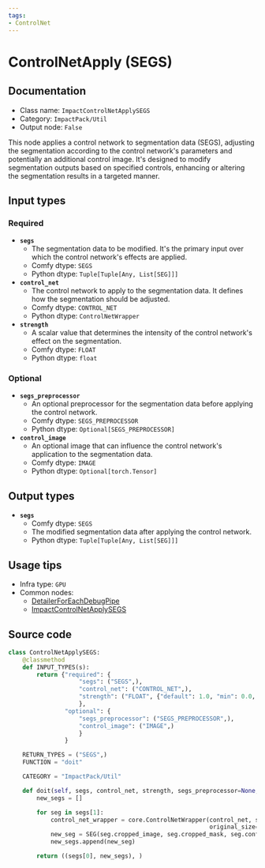 ```yaml
---
tags:
- ControlNet
---
```


# ControlNetApply (SEGS)
## Documentation
- Class name: `ImpactControlNetApplySEGS`
- Category: `ImpactPack/Util`
- Output node: `False`

This node applies a control network to segmentation data (SEGS), adjusting the segmentation according to the control network's parameters and potentially an additional control image. It's designed to modify segmentation outputs based on specified controls, enhancing or altering the segmentation results in a targeted manner.
## Input types
### Required
- **`segs`**
    - The segmentation data to be modified. It's the primary input over which the control network's effects are applied.
    - Comfy dtype: `SEGS`
    - Python dtype: `Tuple[Tuple[Any, List[SEG]]]`
- **`control_net`**
    - The control network to apply to the segmentation data. It defines how the segmentation should be adjusted.
    - Comfy dtype: `CONTROL_NET`
    - Python dtype: `ControlNetWrapper`
- **`strength`**
    - A scalar value that determines the intensity of the control network's effect on the segmentation.
    - Comfy dtype: `FLOAT`
    - Python dtype: `float`
### Optional
- **`segs_preprocessor`**
    - An optional preprocessor for the segmentation data before applying the control network.
    - Comfy dtype: `SEGS_PREPROCESSOR`
    - Python dtype: `Optional[SEGS_PREPROCESSOR]`
- **`control_image`**
    - An optional image that can influence the control network's application to the segmentation data.
    - Comfy dtype: `IMAGE`
    - Python dtype: `Optional[torch.Tensor]`
## Output types
- **`segs`**
    - Comfy dtype: `SEGS`
    - The modified segmentation data after applying the control network.
    - Python dtype: `Tuple[Tuple[Any, List[SEG]]]`
## Usage tips
- Infra type: `GPU`
- Common nodes:
    - [DetailerForEachDebugPipe](../../ComfyUI-Impact-Pack/Nodes/DetailerForEachDebugPipe.md)
    - [ImpactControlNetApplySEGS](../../ComfyUI-Impact-Pack/Nodes/ImpactControlNetApplySEGS.md)



## Source code
```python
class ControlNetApplySEGS:
    @classmethod
    def INPUT_TYPES(s):
        return {"required": {
                    "segs": ("SEGS",),
                    "control_net": ("CONTROL_NET",),
                    "strength": ("FLOAT", {"default": 1.0, "min": 0.0, "max": 10.0, "step": 0.01}),
                    },
                "optional": {
                    "segs_preprocessor": ("SEGS_PREPROCESSOR",),
                    "control_image": ("IMAGE",)
                    }
                }

    RETURN_TYPES = ("SEGS",)
    FUNCTION = "doit"

    CATEGORY = "ImpactPack/Util"

    def doit(self, segs, control_net, strength, segs_preprocessor=None, control_image=None):
        new_segs = []

        for seg in segs[1]:
            control_net_wrapper = core.ControlNetWrapper(control_net, strength, segs_preprocessor, seg.control_net_wrapper,
                                                         original_size=segs[0], crop_region=seg.crop_region, control_image=control_image)
            new_seg = SEG(seg.cropped_image, seg.cropped_mask, seg.confidence, seg.crop_region, seg.bbox, seg.label, control_net_wrapper)
            new_segs.append(new_seg)

        return ((segs[0], new_segs), )

```
